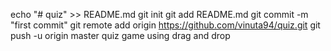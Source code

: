 echo "# quiz" >> README.md
git init
git add README.md
git commit -m "first commit"
git remote add origin https://github.com/vinuta94/quiz.git
git push -u origin master
quiz game using drag and drop
